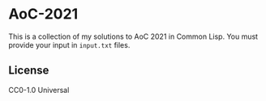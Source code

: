 # AoC-2021

This is a collection of my solutions to AoC 2021 in Common Lisp.
You must provide your input in `input.txt` files.

## License

CC0-1.0 Universal
